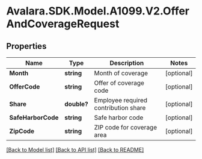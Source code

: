 # Avalara.SDK.Model.A1099.V2.OfferAndCoverageRequest

## Properties

Name | Type | Description | Notes
------------ | ------------- | ------------- | -------------
**Month** | **string** | Month of coverage | [optional] 
**OfferCode** | **string** | Offer of coverage code | [optional] 
**Share** | **double?** | Employee required contribution share | [optional] 
**SafeHarborCode** | **string** | Safe harbor code | [optional] 
**ZipCode** | **string** | ZIP code for coverage area | [optional] 

[[Back to Model list]](../../../README.md#documentation-for-models) [[Back to API list]](../../../README.md#documentation-for-api-endpoints) [[Back to README]](../../../README.md)

